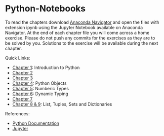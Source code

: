 # Python-Notebooks
To read the chapters download [Anaconda Navigator](https://www.anaconda.com) and open the files with extension ipynb using the Jupyter Notebook available on Anaconda Navigator.
At the end of each chapter file you will come across a home exercise. Please do not push any commits for the exercises as they are to be solved by you. Solutions to the exercise will be available during the next chapter.

Quick Links:
- [Chapter 1](https://github.com/Xaviers-Open-Source-Society/Python-Notebooks/blob/master/Chapter%201.ipynb): Introduction to Python
- [Chapter 2]()
- [Chapter 3]()
- [Chapter 4](https://github.com/Xaviers-Open-Source-Society/Python-Notebooks/blob/master/Chapter%204.ipynb): Python Objects
- [Chapter 5](https://github.com/Xaviers-Open-Source-Society/Python-Notebooks/blob/master/Chapter%205.ipynb): Numberic Types
- [Chapter 6](https://github.com/Xaviers-Open-Source-Society/Python-Notebooks/blob/master/Chapter%206.ipynb): Dynamic Typing
- [Chapter 7]()
- [Chapter 8 & 9](https://github.com/Xaviers-Open-Source-Society/Python-Notebooks/blob/master/chapter%208%20and%209.ipynb): List, Tuples, Sets and Dictionaries


References:
- [Python Documentation](https://docs.python.org/3/)
- [Jupyter](http://jupyter.org/)
